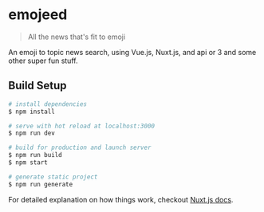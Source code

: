 # emojeed

> All the news that&#39;s fit to emoji

An emoji to topic news search, using Vue.js, Nuxt.js, and api or 3 and some other super fun stuff.


## Build Setup

``` bash
# install dependencies
$ npm install

# serve with hot reload at localhost:3000
$ npm run dev

# build for production and launch server
$ npm run build
$ npm start

# generate static project
$ npm run generate
```

For detailed explanation on how things work, checkout [Nuxt.js docs](https://nuxtjs.org).
